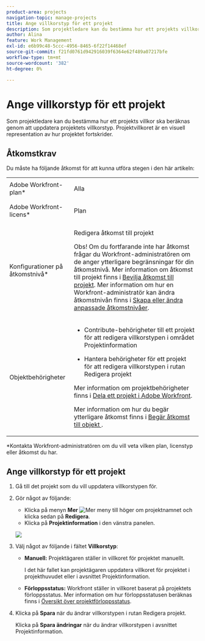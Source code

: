 ```yaml
---
product-area: projects
navigation-topic: manage-projects
title: Ange villkorstyp för ett projekt
description: Som projektledare kan du bestämma hur ett projekts villkor ska beräknas genom att uppdatera projektets villkorstyp. Projektvillkoret är en visuell representation av hur projektet fortskrider.
author: Alina
feature: Work Management
exl-id: e6b99c48-5ccc-4956-8465-6f22f14468ef
source-git-commit: f21fd0761d942916039f6364e62f489a07217bfe
workflow-type: tm+mt
source-wordcount: '382'
ht-degree: 0%

---
```


# Ange villkorstyp för ett projekt

Som projektledare kan du bestämma hur ett projekts villkor ska beräknas genom att uppdatera projektets villkorstyp. Projektvillkoret är en visuell representation av hur projektet fortskrider.

## Åtkomstkrav

Du måste ha följande åtkomst för att kunna utföra stegen i den här artikeln:

<table style="table-layout:auto"> 
 <col> 
 <col> 
 <tbody> 
  <tr> 
   <td role="rowheader">Adobe Workfront-plan*</td> 
   <td> <p>Alla</p> </td> 
  </tr> 
  <tr> 
   <td role="rowheader">Adobe Workfront-licens*</td> 
   <td> <p>Plan </p> </td> 
  </tr> 
  <tr> 
   <td role="rowheader">Konfigurationer på åtkomstnivå*</td> 
   <td> <p>Redigera åtkomst till projekt</p> <p>Obs! Om du fortfarande inte har åtkomst frågar du Workfront-administratören om de anger ytterligare begränsningar för din åtkomstnivå. Mer information om åtkomst till projekt finns i <a href="../../../administration-and-setup/add-users/configure-and-grant-access/grant-access-projects.md" class="MCXref xref">Bevilja åtkomst till projekt</a>. Mer information om hur en Workfront-administratör kan ändra åtkomstnivån finns i <a href="../../../administration-and-setup/add-users/configure-and-grant-access/create-modify-access-levels.md" class="MCXref xref">Skapa eller ändra anpassade åtkomstnivåer</a>. </p> </td> 
  </tr> 
  <tr> 
   <td role="rowheader">Objektbehörigheter</td> 
   <td> 
    <ul> 
     <li> <p>Contribute-behörigheter till ett projekt för att redigera villkorstypen i området Projektinformation </p> </li> 
     <li> <p>Hantera behörigheter för ett projekt för att redigera villkorstypen i rutan Redigera projekt</p> </li> 
    </ul> <p> Mer information om projektbehörigheter finns i <a href="../../../workfront-basics/grant-and-request-access-to-objects/share-a-project.md" class="MCXref xref">Dela ett projekt i Adobe Workfront</a>.</p> <p>Mer information om hur du begär ytterligare åtkomst finns i <a href="../../../workfront-basics/grant-and-request-access-to-objects/request-access.md" class="MCXref xref">Begär åtkomst till objekt </a>.</p> </td> 
  </tr> 
 </tbody> 
</table>

&#42;Kontakta Workfront-administratören om du vill veta vilken plan, licenstyp eller åtkomst du har.

## Ange villkorstyp för ett projekt

1. Gå till det projekt som du vill uppdatera villkorstypen för.
1. Gör något av följande:

   * Klicka på menyn **Mer** ![Mer meny](assets/qs-more-menu.png) till höger om projektnamnet och klicka sedan på **Redigera**.
   * Klicka på **Projektinformation** i den vänstra panelen.

   ![](assets/update-condition-type-nwe-350x108.png)

1. Välj något av följande i fältet **Villkorstyp**:

   * **Manuell:** Projektägaren ställer in villkoret för projektet manuellt.

     I det här fallet kan projektägaren uppdatera villkoret för projektet i projekthuvudet eller i avsnittet Projektinformation.

   * **Förloppsstatus:** Workfront ställer in villkoret baserat på projektets förloppsstatus. Mer information om hur förloppsstatusen beräknas finns i [Översikt över projektförloppsstatus](../../../manage-work/projects/planning-a-project/project-progress-status.md).

1. Klicka på **Spara** när du ändrar villkorstypen i rutan Redigera projekt.

   Klicka på **Spara ändringar** när du ändrar villkorstypen i avsnittet Projektinformation.


